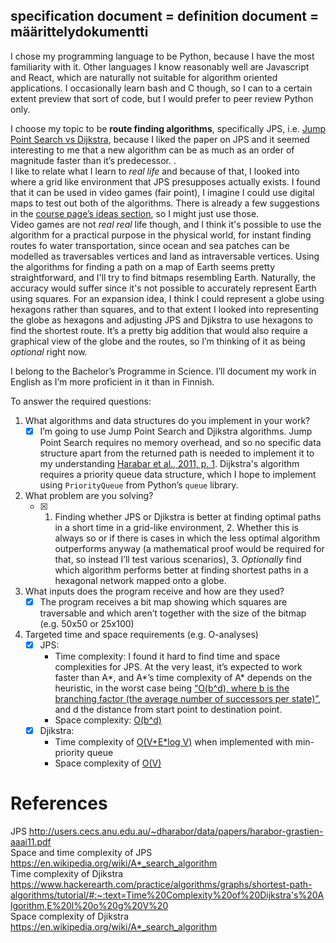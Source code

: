 ## specification document = definition document = määrittelydokumentti<br />

I chose my programming language to be Python, because I have the most familiarity with it. Other languages I know reasonably well are Javascript and React, which are naturally not suitable for algorithm oriented applications. I occasionally learn bash and C though, so I can to a certain extent preview that sort of code, but I would prefer to peer review Python only.<br />

I choose my topic to be **route finding algorithms**, specifically JPS, i.e. [Jump Point Search vs Dijkstra](http://users.cecs.anu.edu.au/~dharabor/data/papers/harabor-grastien-aaai11.pdf), because I liked the paper on JPS and it seemed interesting to me that a new algorithm can be as much as an order of magnitude faster than it’s predecessor.  .<br />I like to relate what I learn to *real life* and because of that, I looked into where a grid like environment that JPS presupposes actually exists. I found that it can be used in video games (fair point), I imagine I could use digital maps to test out both of the algorithms. There is already a few suggestions in the [course page’s ideas section](https://moodle.helsinki.fi/mod/page/view.php?id=3527719), so I might just use those. <br />
Video games are not *real real* life though, and I think it's possible to use the algorithm for a practical purpose in the physical world, for instant finding routes fo water transportation, since ocean and sea patches can be modelled as traversables vertices and land as intraversable vertices. Using the algorithms for finding a path on a map of Earth seems pretty straightforward, and I'll try to find bitmaps resembling Earth. Naturally, the accuracy would suffer since it's not possible to accurately represent Earth using squares. For an expansion idea, I think I could represent a globe using hexagons rather than squares, and to that extent I looked into representing the globe as hexagons and adjusting JPS and Djikstra to use hexagons to find the shortest route. It’s a pretty big addition that would also require a graphical view of the globe and the routes, so I’m thinking of it as being *optional* right now.<br />

I belong to the Bachelor’s Programme in Science. I’ll document my work in English as I’m more proficient in it than in Finnish. <br />

To answer the required questions:<br />

1. What algorithms and data structures do you implement in your work?<br />
   - [x] I’m going to use Jump Point Search and Djikstra algorithms. Jump Point Search requires no memory overhead, and so no specific data structure apart from the returned path is needed to implement it to my understanding [Harabar et al., 2011, p. 1](http://users.cecs.anu.edu.au/~dharabor/data/papers/harabor-grastien-aaai11.pdf). Dijkstra's algorithm requires a priority queue data structure, which I hope to implement using `PriorityQueue` from Python’s `queue` library. <br />
2. What problem are you solving?
   - [x] 1. Finding whether JPS or Djikstra is better at finding optimal paths in a short time in a grid-like environment, 2. Whether this is always so or if there is cases in which the less optimal algorithm outperforms anyway (a mathematical proof would be required for that, so instead I’ll test various scenarios), 3. *Optionally* find which algorithm performs better at finding shortest paths in a hexagonal network mapped onto a globe.<br />
3. What inputs does the program receive and how are they used?<br />
   - [x] The program receives a bit map showing which squares are traversable and which aren’t together with the size of the bitmap (e.g. 50x50 or 25x100)
4. Targeted time and space requirements (e.g. O-analyses)
   - [x] JPS:<br />
     - Time complexity: I found it hard to find time and space complexities for JPS. At the very least, it’s expected to work faster than A*, and A*’s time complexity of A* depends on the heuristic, in the worst case being [“O(b^d), where b is the branching factor (the average number of successors per state)”](https://en.wikipedia.org/wiki/A*_search_algorithm), and d the distance from start point to destination point. <br />
     - Space complexity: [O(b^d)](https://en.wikipedia.org/wiki/A*_search_algorithm)
   - [x] Djikstra:<br />
     - Time complexity of [O(V+E*log V)](https://www.hackerearth.com/practice/algorithms/graphs/shortest-path-algorithms/tutorial/#:~:text=Time%20Complexity%20of%20Dijkstra's%20Algorithm,E%20l%20o%20g%20V%20) when implemented with min-priority queue
     - Space complexity of [O(V)](https://www.geeksforgeeks.org/time-and-space-complexity-of-dijkstras-algorithm/)

# References
JPS http://users.cecs.anu.edu.au/~dharabor/data/papers/harabor-grastien-aaai11.pdf <br />
Space and time complexity of JPS https://en.wikipedia.org/wiki/A*_search_algorithm <br />
Time complexity of Djikstra https://www.hackerearth.com/practice/algorithms/graphs/shortest-path-algorithms/tutorial/#:~:text=Time%20Complexity%20of%20Dijkstra's%20Algorithm,E%20l%20o%20g%20V%20 <br />
Space complexity of Djikstra https://en.wikipedia.org/wiki/A*_search_algorithm <br />

